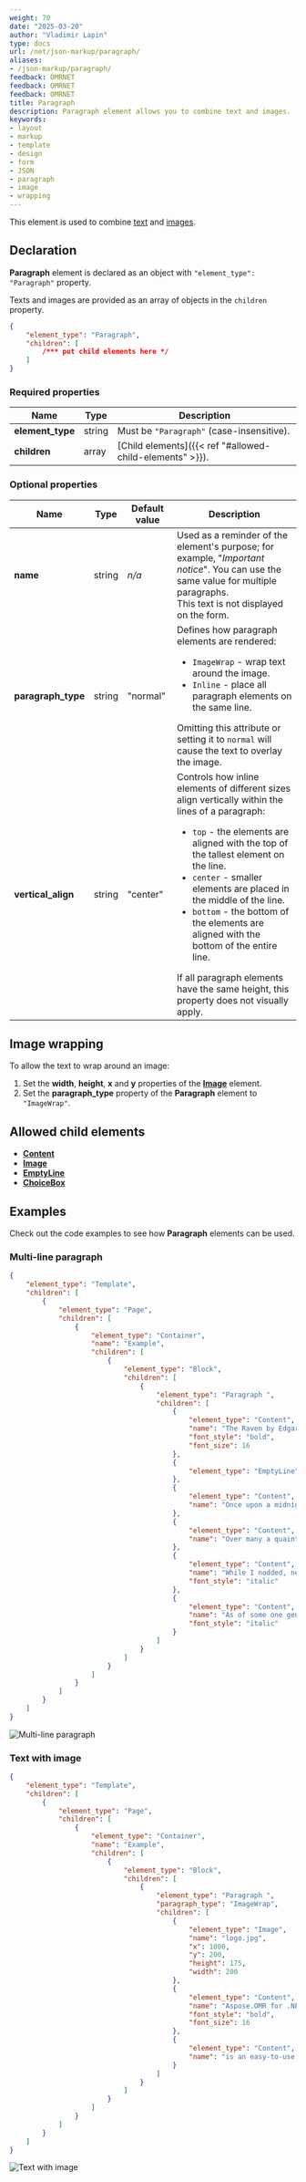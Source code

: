 ```yaml
---
weight: 70
date: "2025-03-20"
author: "Vladimir Lapin"
type: docs
url: /net/json-markup/paragraph/
aliases:
- /json-markup/paragraph/
feedback: OMRNET
feedback: OMRNET
feedback: OMRNET
title: Paragraph
description: Paragraph element allows you to combine text and images.
keywords:
- layout
- markup
- template
- design
- form
- JSON
- paragraph
- image
- wrapping
---
```


This element is used to combine [text](/omr/net/json-markup/content/) and [images](/omr/net/json-markup/image/).

## Declaration

**Paragraph** element is declared as an object with `"element_type": "Paragraph"` property.

Texts and images are provided as an array of objects in the `children` property.

```json
{
	"element_type": "Paragraph",
	"children": [
		/*** put child elements here */
	]
}
```

### Required properties

Name | Type | Description
---- | ---- | -----------
**element_type** | string | Must be `"Paragraph"` (case-insensitive).
**children** | array | [Child elements]({{< ref "#allowed-child-elements" >}}).

### Optional properties

Name | Type | Default value | Description
---- | ---- | ------------- | -----------
**name** | string | _n/a_ | Used as a reminder of the element's purpose; for example, "_Important notice_". You can use the same value for multiple paragraphs.<br />This text is not displayed on the form.
**paragraph_type** | string | "normal" | Defines how paragraph elements are rendered:<ul><li>`ImageWrap` - wrap text around the image.</li><li>`Inline` - place all paragraph elements on the same line.</li></ul>Omitting this attribute or setting it to `normal` will cause the text to overlay the image.
**vertical_align** | string | "center" | Controls how inline elements of different sizes align vertically within the lines of a paragraph:<ul><li>`top` - the elements are aligned with the top of the tallest element on the line.</li><li>`center` - smaller elements are placed in the middle of the line.</li><li>`bottom` - the bottom of the elements are aligned with the bottom of the entire line.</li></ul>If all paragraph elements have the same height, this property does not visually apply.

## Image wrapping

To allow the text to wrap around an image:

1. Set the **width**, **height**, **x** and **y** properties of the [**Image**](/omr/net/json-markup/image/) element.
2. Set the **paragraph_type** property of the **Paragraph** element to `"ImageWrap"`.

## Allowed child elements

- [**Content**](/omr/net/json-markup/content/)
- [**Image**](/omr/net/json-markup/image/)
- [**EmptyLine**](/omr/net/json-markup/emptyline/)
- [**ChoiceBox**](/omr/net/json-markup/choicebox/)

## **Examples**

Check out the code examples to see how **Paragraph** elements can be used.

### Multi-line paragraph

```json
{
	"element_type": "Template",
	"children": [
		{
			"element_type": "Page",
			"children": [
				{
					"element_type": "Container",
					"name": "Example",
					"children": [
						{
							"element_type": "Block",
							"children": [
								{
									"element_type": "Paragraph ",
									"children": [
										{
											"element_type": "Content",
											"name": "The Raven by Edgar Allan Poe",
											"font_style": "bold",
											"font_size": 16
										},
										{
											"element_type": "EmptyLine"
										},
										{
											"element_type": "Content",
											"name": "Once upon a midnight dreary, while I pondered, weak and weary,"
										},
										{
											"element_type": "Content",
											"name": "Over many a quaint and curious volume of forgotten lore-"
										},
										{
											"element_type": "Content",
											"name": "While I nodded, nearly napping, suddenly there came a tapping,",
											"font_style": "italic"
										},
										{
											"element_type": "Content",
											"name": "As of some one gently rapping, rapping at my chamber door.",
											"font_style": "italic"
										}
									]
								}
							]
						}
					]
				}
			]
		}
	]
}
```

![Multi-line paragraph](paragraph-multiline.png)

### Text with image

```json
{
	"element_type": "Template",
	"children": [
		{
			"element_type": "Page",
			"children": [
				{
					"element_type": "Container",
					"name": "Example",
					"children": [
						{
							"element_type": "Block",
							"children": [
								{
									"element_type": "Paragraph ",
									"paragraph_type": "ImageWrap",
									"children": [
										{
											"element_type": "Image",
											"name": "logo.jpg",
											"x": 1000,
											"y": 200,
											"height": 175,
											"width": 200
										},
										{
											"element_type": "Content",
											"name": "Aspose.OMR for .NET",
											"font_style": "bold",
											"font_size": 16
										},
										{
											"element_type": "Content",
											"name": "is an easy-to-use, versatile, and cost-effective API for designing, rendering and recognizing hand-filled forms."
										}
									]
								}
							]
						}
					]
				}
			]
		}
	]
}
```

![Text with image](paragraph-image.png)
